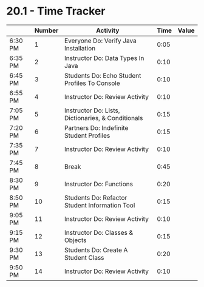 # 20.1 - Time Tracker

|         | Number | Activity                                           | Time | Value |
| ------- | ------ | -------------------------------------------------- | ---- | ----- |
| 6:30 PM | 1      | Everyone Do: Verify Java Installation              | 0:05 |       |
| 6:35 PM | 2      | Instructor Do: Data Types In Java                  | 0:10 |       |
| 6:45 PM | 3      | Students Do: Echo Student Profiles To Console      | 0:10 |       |
| 6:55 PM | 4      | Instructor Do: Review Activity                     | 0:10 |       |
| 7:05 PM | 5      | Instructor Do: Lists, Dictionaries, & Conditionals | 0:15 |       |
| 7:20 PM | 6      | Partners Do: Indefinite Student Profiles           | 0:15 |       |
| 7:35 PM | 7      | Instructor Do: Review Activity                     | 0:10 |       |
| 7:45 PM | 8      | Break                                              | 0:45 |       |
| 8:30 PM | 9      | Instructor Do: Functions                           | 0:20 |       |
| 8:50 PM | 10     |  Students Do: Refactor Student Information Tool    | 0:15 |       |
| 9:05 PM | 11     |  Instructor Do: Review Activity                    | 0:10 |       |
| 9:15 PM | 12     |  Instructor Do: Classes & Objects                  | 0:15 |       |
| 9:30 PM | 13     |  Students Do: Create A Student Class               | 0:20 |       |
| 9:50 PM | 14     |  Instructor Do: Review Activity                    | 0:10 |       |

